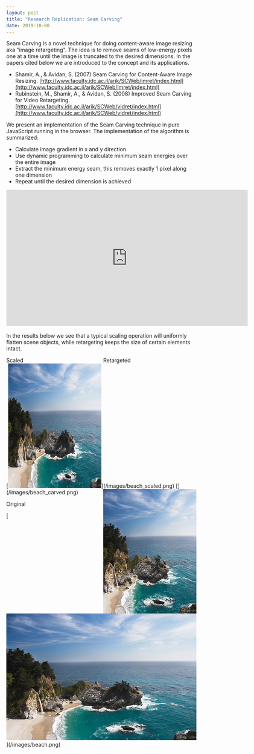 ```yaml
---
layout: post
title: "Research Replication: Seam Carving"
date: 2019-10-08
---
```


Seam Carving is a novel technique for doing content-aware image resizing aka "image retargeting". The idea is to remove seams of low-energy pixels one at a time until the image is truncated to the desired dimensions. In the papers cited below we are introduced to the concept and its applications.

- Shamir, A., & Avidan, S. (2007) Seam Carving for Content-Aware Image Resizing. [http://www.faculty.idc.ac.il/arik/SCWeb/imret/index.html](http://www.faculty.idc.ac.il/arik/SCWeb/imret/index.html)
- Rubinstein, M., Shamir, A., & Avidan, S. (2008) Improved Seam Carving for Video Retargeting. [http://www.faculty.idc.ac.il/arik/SCWeb/vidret/index.html](http://www.faculty.idc.ac.il/arik/SCWeb/vidret/index.html)

We present an implementation of the Seam Carving technique in pure JavaScript running in the browser. The implementation of the algorithm is summarized:

- Calculate image gradient in x and y direction
- Use dynamic programming to calculate minimum seam energies over the entire image
- Extract the minimum energy seam, this removes exactly 1 pixel along one dimension
- Repeat until the desired dimension is achieved

<p></p>

<iframe width="640" height="360" src="https://www.youtube.com/embed/dwXijLV_-Us?rel=0" frameborder="0" allow="accelerometer; autoplay; encrypted-media; gyroscope; picture-in-picture" allowfullscreen></iframe>

In the results below we see that a typical scaling operation will uniformly flatten scene objects, while retargeting keeps the size of certain elements intact.

<div style="width:51%;float:left">Scaled</div>
<div>Retargeted</div>
[<img src="/images/beach_scaled.png" width="49%">](/images/beach_scaled.png)
[<img src="/images/beach_carved.png" width="49%" style="float:right">](/images/beach_carved.png)

<p>Original</p>
[<img src="/images/beach.png">](/images/beach.png)
